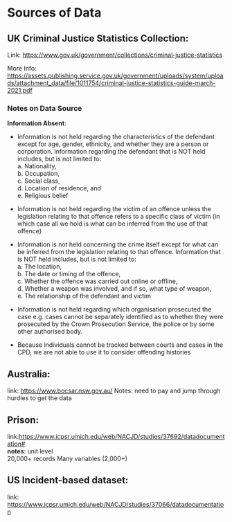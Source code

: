 # Sources of Data
## UK Criminal Justice Statistics Collection: 
Link: https://www.gov.uk/government/collections/criminal-justice-statistics

More Info: https://assets.publishing.service.gov.uk/government/uploads/system/uploads/attachment_data/file/1011754/criminal-justice-statistics-guide-march-2021.pdf

### Notes on Data Source  
**Information Absent**:  
- Information is not held regarding the characteristics of the defendant except for age,
gender, ethnicity, and whether they are a person or corporation. Information
regarding the defendant that is NOT held includes, but is not limited to:  
a. Nationality,  
b. Occupation,  
c. Social class,  
d. Location of residence, and  
e. Religious belief

- Information is not held regarding the victim of an offence unless the legislation
relating to that offence refers to a specific class of victim (in which case all we hold is
what can be inferred from the use of that offence)

- Information is not held concerning the crime itself except for what can be inferred
from the legislation relating to that offence. Information that is NOT held includes, but
is not limited to:  
a. The location,  
b. The date or timing of the offence,  
c. Whether the offence was carried out online or offline,  
d. Whether a weapon was involved, and if so, what type of weapon,  
e. The relationship of the defendant and victim  

- Information is not held regarding which organisation prosecuted the case e.g. cases
cannot be separately identified as to whether they were prosecuted by the Crown
Prosecution Service, the police or by some other authorised body.

- Because individuals cannot be tracked between courts and cases in the CPD, we are
not able to use it to consider offending histories 

## Australia: 
link: https://www.bocsar.nsw.gov.au/
Notes: need to pay and jump through hurdles to get the data

## Prison:
link:https://www.icpsr.umich.edu/web/NACJD/studies/37692/datadocumentation#  
**notes**: 
unit level  
20,000+ records
Many variables (2,000+)

## US Incident-based dataset:
link: https://www.icpsr.umich.edu/web/NACJD/studies/37066/datadocumentation

